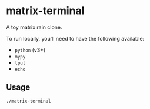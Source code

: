 matrix-terminal
===============

A toy matrix rain clone.

To run locally, you'll need to have the following available:
- `python` (v3+)
- `mypy`
- `tput`
- `echo`

Usage
-----

`./matrix-terminal`

